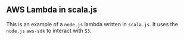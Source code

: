 AWS Lambda in scala.js
----------------------

This is an example of a `node.js` lambda written in `scala.js`.
It uses the `node.js` `aws-sdk` to interact with `S3`.
 
